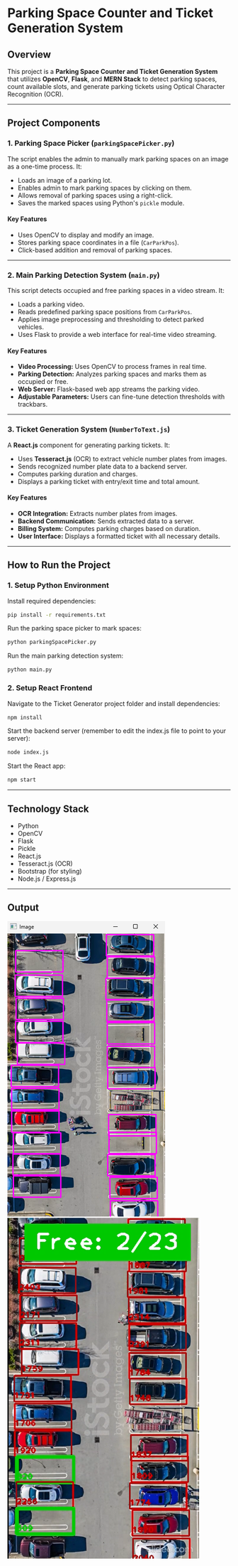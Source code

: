 # Parking Space Counter and Ticket Generation System

## Overview

This project is a **Parking Space Counter and Ticket Generation System** that utilizes **OpenCV**, **Flask**, and **MERN Stack** to detect parking spaces, count available slots, and generate parking tickets using Optical Character Recognition (OCR).

---

## Project Components

### 1. **Parking Space Picker (`parkingSpacePicker.py`)**

The script enables the admin to manually mark parking spaces on an image as a one-time process. It:

- Loads an image of a parking lot.
- Enables admin to mark parking spaces by clicking on them.
- Allows removal of parking spaces using a right-click.
- Saves the marked spaces using Python's `pickle` module.

#### **Key Features**

- Uses OpenCV to display and modify an image.
- Stores parking space coordinates in a file (`CarParkPos`).
- Click-based addition and removal of parking spaces.

---

### 2. **Main Parking Detection System (`main.py`)**

This script detects occupied and free parking spaces in a video stream. It:

- Loads a parking video.
- Reads predefined parking space positions from `CarParkPos`.
- Applies image preprocessing and thresholding to detect parked vehicles.
- Uses Flask to provide a web interface for real-time video streaming.

#### **Key Features**

- **Video Processing:** Uses OpenCV to process frames in real time.
- **Parking Detection:** Analyzes parking spaces and marks them as occupied or free.
- **Web Server:** Flask-based web app streams the parking video.
- **Adjustable Parameters:** Users can fine-tune detection thresholds with trackbars.

---

### 3. **Ticket Generation System (`NumberToText.js`)**

A **React.js** component for generating parking tickets. It:

- Uses **Tesseract.js** (OCR) to extract vehicle number plates from images.
- Sends recognized number plate data to a backend server.
- Computes parking duration and charges.
- Displays a parking ticket with entry/exit time and total amount.

#### **Key Features**

- **OCR Integration:** Extracts number plates from images.
- **Backend Communication:** Sends extracted data to a server.
- **Billing System:** Computes parking charges based on duration.
- **User Interface:** Displays a formatted ticket with all necessary details.

---

## **How to Run the Project**

### **1. Setup Python Environment**

Install required dependencies:

```sh
pip install -r requirements.txt
```

Run the parking space picker to mark spaces:

```sh
python parkingSpacePicker.py
```

Run the main parking detection system:

```sh
python main.py
```

### **2. Setup React Frontend**

Navigate to the Ticket Generator project folder and install dependencies:

```sh
npm install
```

Start the backend server (remember to edit the index.js file to point to your server):

```sh
node index.js
```

Start the React app:

```sh
npm start
```

---

## **Technology Stack**

- Python
- OpenCV
- Flask
- Pickle
- React.js
- Tesseract.js (OCR)
- Bootstrap (for styling)
- Node.js / Express.js

---

## **Output**

![Selecting Parking Spaces](output/selecting_parking_spaces.png)
[![Identification of free spaces](output/thumbnail.png)](output/aps_output.mp4)
